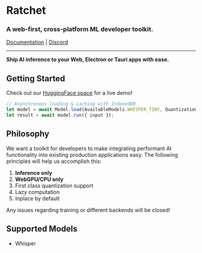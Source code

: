 # Ratchet

### A web-first, cross-platform ML developer toolkit.

[Documentation](https://hf.co)    |     [Discord](https://discord.gg/XFe33KQTG4)

---

**Ship AI inference to your Web, Electron or Tauri apps with ease.**

## Getting Started

Check out our [HuggingFace space](https://huggingface.co/spaces/FL33TW00D-HF/ratchet-whisper) for a live demo!

```javascript
// Asynchronous loading & caching with IndexedDB
let model = await Model.load(AvailableModels.WHISPER_TINY, Quantization.Q8, (p: number) => setProgress(p))
let result = await model.run({ input });
```

## Philosophy

We want a toolkit for developers to make integrating performant AI functionality into existing production applications easy.
The following principles will help us accomplish this:
1. **Inference only**
2. **WebGPU/CPU only**
3. First class quantization support
4. Lazy computation
5. Inplace by default

Any issues regarding training or different backends will be closed!

## Supported Models
- Whisper


